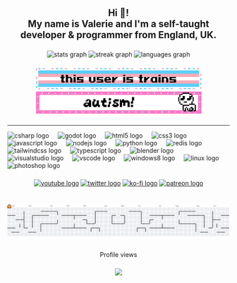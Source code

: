 <h2 align="center">Hi 👋!<br>
My name is Valerie and I'm a self-taught developer & programmer from England, UK.</h2>

###

<div align="center">
  <img src="https://github-readme-stats.vercel.app/api?username=Snoozeds&hide_title=false&hide_rank=false&show_icons=true&include_all_commits=true&count_private=true&disable_animations=false&theme=material-palenight&locale=en&hide_border=false" height="150" alt="stats graph"  />
  <img src="https://streak-stats.demolab.com?user=Snoozeds&locale=en&mode=daily&theme=material-palenight&hide_border=false&border_radius=5" height="150" alt="streak graph"  />
  <img src="https://github-stats-git-main-snoozeds-projects.vercel.app/api/top-langs?username=Snoozeds&locale=en&hide_title=false&layout=compact&card_width=320&langs_count=8&theme=material-palenight&hide_border=false&count_private=tru" height="150" alt="languages graph"  />
</div>

###

<div align="center">
  <img height="50" src="trains.gif"  />
  <img height="50" src="autism.gif"  />
</div>

###
<hr>

<div align="left">
  <img src="https://cdn.jsdelivr.net/gh/devicons/devicon/icons/csharp/csharp-original.svg" height="30" alt="csharp logo"  />
  <img width="12" />
  <img src="https://cdn.jsdelivr.net/gh/devicons/devicon/icons/godot/godot-original.svg" height="30" alt="godot logo"  />
  <img width="12" />
  <img src="https://cdn.jsdelivr.net/gh/devicons/devicon/icons/html5/html5-original.svg" height="30" alt="html5 logo"  />
  <img width="12" />
  <img src="https://cdn.jsdelivr.net/gh/devicons/devicon/icons/css3/css3-original.svg" height="30" alt="css3 logo"  />
  <img width="12" />
  <img src="https://cdn.jsdelivr.net/gh/devicons/devicon/icons/javascript/javascript-original.svg" height="30" alt="javascript logo"  />
  <img width="12" />
  <img src="https://cdn.jsdelivr.net/gh/devicons/devicon/icons/nodejs/nodejs-original.svg" height="30" alt="nodejs logo"  />
  <img width="12" />
  <img src="https://cdn.jsdelivr.net/gh/devicons/devicon/icons/python/python-original.svg" height="30" alt="python logo"  />
  <img width="12" />
  <img src="https://cdn.jsdelivr.net/gh/devicons/devicon/icons/redis/redis-original.svg" height="30" alt="redis logo"  />
  <img width="12" />
  <img src="https://cdn.jsdelivr.net/gh/devicons/devicon/icons/tailwindcss/tailwindcss-original-wordmark.svg" height="30" alt="tailwindcss logo"  />
  <img width="12" />
  <img src="https://cdn.jsdelivr.net/gh/devicons/devicon/icons/typescript/typescript-original.svg" height="30" alt="typescript logo"  />
  <img width="12" />
  <img src="https://cdn.jsdelivr.net/gh/devicons/devicon/icons/blender/blender-original.svg" height="30" alt="blender logo"  />
  <img width="12" />
  <img src="https://cdn.jsdelivr.net/gh/devicons/devicon/icons/visualstudio/visualstudio-plain.svg" height="30" alt="visualstudio logo"  />
  <img width="12" />
  <img src="https://cdn.jsdelivr.net/gh/devicons/devicon/icons/vscode/vscode-original.svg" height="30" alt="vscode logo"  />
  <img width="12" />
  <img src="https://cdn.jsdelivr.net/gh/devicons/devicon/icons/windows8/windows8-original.svg" height="30" alt="windows8 logo"  />
  <img width="12" />
  <img src="https://cdn.jsdelivr.net/gh/devicons/devicon/icons/linux/linux-original.svg" height="30" alt="linux logo"  />
  <img width="12" />
  <img src="https://cdn.jsdelivr.net/gh/devicons/devicon/icons/photoshop/photoshop-plain.svg" height="30" alt="photoshop logo"  />
</div>

###

<div align="center">
  <a href="https://www.youtube.com/@Snoozeds" target="_blank">
    <img src="https://img.shields.io/static/v1?message=Youtube&logo=youtube&label=&color=FF0000&logoColor=white&labelColor=&style=for-the-badge" height="35" alt="youtube logo"  /></a>
  <a href="https://x.com/snoozeds" target="_blank">
    <img src="https://img.shields.io/static/v1?message=Twitter&logo=twitter&label=&color=1DA1F2&logoColor=white&labelColor=&style=for-the-badge" height="35" alt="twitter logo"  /></a>
  <a href="https://ko-fi.com/snoozeds" target="_blank">
    <img src="https://img.shields.io/static/v1?message=Ko-fi&logo=ko-fi&label=&color=F16061&logoColor=white&labelColor=&style=for-the-badge" height="35" alt="ko-fi logo"  /></a>
  <a href="https://patreon.com/snoozeds" target="_blank">
    <img src="https://img.shields.io/static/v1?message=Patreon&logo=patreon&label=&color=F96854&logoColor=white&labelColor=&style=for-the-badge" height="35" alt="patreon logo"  /></a>
</div>

###

<br clear="both">

<picture>
  <source media="(prefers-color-scheme: dark)" srcset="https://raw.githubusercontent.com/Snoozeds/Snoozeds/output/pacman-contribution-graph-dark.svg">
  <source media="(prefers-color-scheme: light)" srcset="https://raw.githubusercontent.com/Snoozeds/Snoozeds/output/pacman-contribution-graph.svg">
  <img alt="pacman contribution graph" src="https://raw.githubusercontent.com/Snoozeds/Snoozeds/output/pacman-contribution-graph.svg">
</picture>

###

<p align="center">Profile views</p>

###

<div align="center">
<img src="https://profile-counter.glitch.me/Snoozeds/count.svg?"  />
</div>

###

